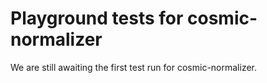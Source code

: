 # Playground tests for cosmic-normalizer
We are still awaiting the first test run for cosmic-normalizer.

